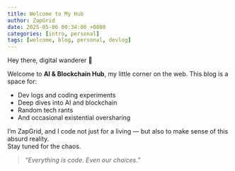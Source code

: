 ```yaml
---
title: Welcome to My Hub
author: ZapGrid
date: 2025-05-06 00:34:00 +0800
categories: [intro, personal]
tags: [welcome, blog, personal, devlog]
---
```


Hey there, digital wanderer 👋

Welcome to **AI & Blockchain Hub**, my little corner on the web. This blog is a space for:

- Dev logs and coding experiments
- Deep dives into AI and blockchain
- Random tech rants
- And occasional existential oversharing

I’m ZapGrid, and I code not just for a living — but also to make sense of this absurd reality.  
Stay tuned for the chaos.

> *“Everything is code. Even our choices.”*